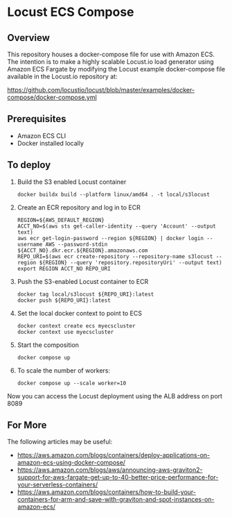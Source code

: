 # Locust ECS Compose

## Overview
This repository houses a docker-compose file for use with Amazon ECS.  The intention is to make a highly scalable Locust.io load generator using Amazon ECS Fargate by modifying the Locust example docker-compose file available in the Locust.io repository at:

https://github.com/locustio/locust/blob/master/examples/docker-compose/docker-compose.yml

## Prerequisites
- Amazon ECS CLI
- Docker installed locally

## To deploy
1. Build the S3 enabled Locust container
    ```
    docker buildx build --platform linux/amd64 . -t local/s3locust
    ```
1. Create an ECR repository and log in to ECR
    ```
    REGION=${AWS_DEFAULT_REGION}
    ACCT_NO=$(aws sts get-caller-identity --query 'Account' --output text)
    aws ecr get-login-password --region ${REGION} | docker login --username AWS --password-stdin ${ACCT_NO}.dkr.ecr.${REGION}.amazonaws.com
    REPO_URI=$(aws ecr create-repository --repository-name s3locust --region ${REGION} --query 'repository.repositoryUri' --output text)
    export REGION ACCT_NO REPO_URI
    ```
1. Push the S3-enabled Locust container to ECR
    ```
    docker tag local/s3locust ${REPO_URI}:latest
    docker push ${REPO_URI}:latest
    ```
1. Set the local docker context to point to ECS
    ```
    docker context create ecs myecscluster
    docker context use myecscluster
    ```
1. Start the composition
    ```
    docker compose up
    ```
1. To scale the number of workers:
    ```
    docker compose up --scale worker=10
    ```

Now you can access the Locust deployment using the ALB address on port 8089

## For More
The following articles may be useful:
- https://aws.amazon.com/blogs/containers/deploy-applications-on-amazon-ecs-using-docker-compose/
- https://aws.amazon.com/blogs/aws/announcing-aws-graviton2-support-for-aws-fargate-get-up-to-40-better-price-performance-for-your-serverless-containers/
- https://aws.amazon.com/blogs/containers/how-to-build-your-containers-for-arm-and-save-with-graviton-and-spot-instances-on-amazon-ecs/
